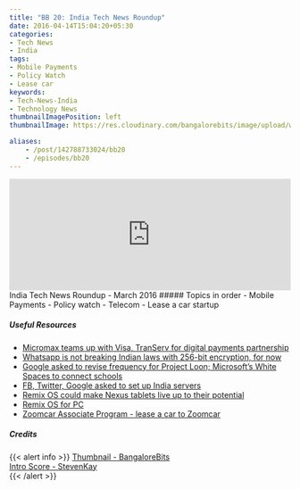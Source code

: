 ```yaml
---
title: "BB 20: India Tech News Roundup"
date: 2016-04-14T15:04:20+05:30
categories:
- Tech News
- India
tags:
- Mobile Payments
- Policy Watch
- Lease car
keywords:
- Tech-News-India
- Technology News
thumbnailImagePosition: left
thumbnailImage: https://res.cloudinary.com/bangalorebits/image/upload/w_600,h_600,c_fill,r_50/v1518006932/bb-episode-assets/bb-news-thumbnail_wk4v4x.png

aliases:
    - /post/142788733024/bb20
    - /episodes/bb20
---
```

<iframe frameborder='0' height='200px' scrolling='no' seamless src='https://embed.simplecast.com/2b04cbfc?color=f5f5f5' width='100%'></iframe>
<BR>
India Tech News Roundup - March 2016
<!--more-->
##### Topics in order
- Mobile Payments
- Policy watch - Telecom
- Lease a car startup

##### Useful Resources
*   [Micromax teams up with Visa, TranServ for digital payments partnership](http://indianexpress.com/article/technology/tech-news-technology/visa-micromax-and-transerv-announce-strategic-partnership-for-digital-commerce/)
*   [Whatsapp is not breaking Indian laws with 256-bit encryption, for now](http://indianexpress.com/article/technology/social/whatsapp-end-to-end-encryption-not-illegal-in-india/)
*   [Google asked to revise frequency for Project Loon; Microsoft’s White Spaces to connect schools](http://indianexpress.com/article/technology/tech-news-technology/expanding-internet-reach-in-india-google-asked-to-revise-frequency-for-loon-white-spaces-to-connect-schools/)
*   [FB, Twitter, Google asked to set up India servers](http://www.thehindu.com/sci-tech/technology/internet/fb-twitter-google-asked-to-set-up-india-servers/article8442797.ece)
*   [Remix OS could make Nexus tablets live up to their potential](http://www.theverge.com/2016/4/11/11406008/remix-os-android-nexus-9-10)
*   [Remix OS for PC](http://www.jide.com/remixos-for-pc)
*   [Zoomcar Associate Program - lease a car to Zoomcar](http://www.team-bhp.com/news/zoomcar-associate-program-lease-car-zoomcar)


##### Credits

{{< alert info  >}}
  [Thumbnail - BangaloreBits](https://bangalorebis.in) <BR>
  [Intro Score - StevenKay](https://plus.google.com/+StevenKay_Detachment)<BR>
{{< /alert >}}
